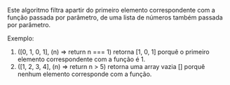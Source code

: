 Este algoritmo filtra apartir do primeiro elemento correspondente com a função passada por parâmetro, de uma lista de números também passada por parâmetro.

Exemplo:

1. ([0, 1, 0, 1], (n) => return n === 1) retorna [1, 0, 1] porquê o primeiro elemento correspondente com a função é 1.
2. ([1, 2, 3, 4], (n) => return n > 5) retorna uma array vazia [] porquê nenhum elemento corresponde com a função.